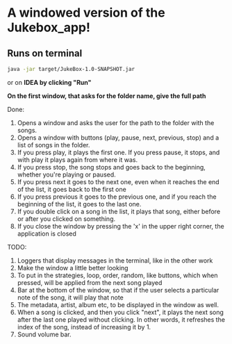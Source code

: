 # A windowed version of the Jukebox_app!

## **Runs on terminal**
```bash
java -jar target/JukeBox-1.0-SNAPSHOT.jar
```

or on **IDEA by clicking "Run"**

**On the first window, that asks for the folder name, give the full path**

Done:
1) Opens a window and asks the user for the path to the folder with the songs.
2) Opens a window with buttons (play, pause, next, previous, stop) and a list of songs in the folder.
3) If you press play, it plays the first one. If you press pause, it stops, and with play it plays again from where it was.
4) If you press stop, the song stops and goes back to the beginning, whether you're playing or paused.
5) If you press next it goes to the next one, even when it reaches the end of the list, it goes back to the first one
6) If you press previous it goes to the previous one, and if you reach the beginning of the list, it goes to the last one.
7) If you double click on a song in the list, it plays that song, either before or after you clicked on something.
8) If you close the window by pressing the 'x' in the upper right corner, the application is closed

TODO:
1) Loggers that display messages in the terminal, like in the other work
2) Make the window a little better looking
3) To put in the strategies, loop, order, random, like buttons, which when pressed, will be applied from the next song played
4) Bar at the bottom of the window, so that if the user selects a particular note of the song, it will play that note
5) The metadata, artist, album etc, to be displayed in the window as well.
6) When a song is clicked, and then you click "next", it plays the next song after the last one played without clicking.
In other words, it refreshes the index of the song, instead of increasing it by 1.
7) Sound volume bar.
